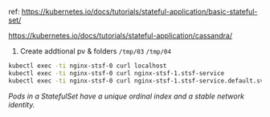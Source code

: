ref:
https://kubernetes.io/docs/tutorials/stateful-application/basic-stateful-set/

https://kubernetes.io/docs/tutorials/stateful-application/cassandra/

1. Create addtional pv & folders `/tmp/03` `/tmp/04`
```sh
kubectl exec -ti nginx-stsf-0 curl localhost
kubectl exec -ti nginx-stsf-0 curl nginx-stsf-1.stsf-service
kubectl exec -ti nginx-stsf-0 curl nginx-stsf-1.stsf-service.default.svc.cluster.local
```
*Pods in a StatefulSet have a unique ordinal index and a stable network identity.*

